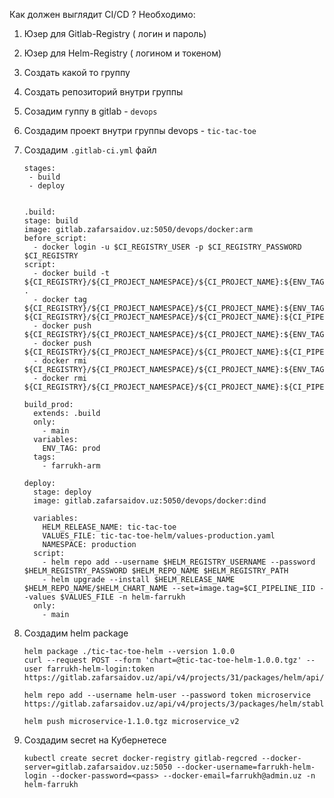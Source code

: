 Как должен выглядит CI/CD ?
Необходимо: 
1) Юзер для Gitlab-Registry ( логин и пароль) 
2) Юзер для Helm-Registry ( логином и токеном)
3) Создать какой то группу
4) Создать репозиторий внутри группы

1) Созадим гуппу в gitlab - ```devops```
2) Создадим проект внутри группы devops - ```tic-tac-toe```
3) Создадим ```.gitlab-ci.yml``` файл
   ```
   stages:
    - build
    - deploy


   .build:
   stage: build
   image: gitlab.zafarsaidov.uz:5050/devops/docker:arm
   before_script:
     - docker login -u $CI_REGISTRY_USER -p $CI_REGISTRY_PASSWORD $CI_REGISTRY
   script: 
     - docker build -t ${CI_REGISTRY}/${CI_PROJECT_NAMESPACE}/${CI_PROJECT_NAME}:${ENV_TAG} .
     - docker tag ${CI_REGISTRY}/${CI_PROJECT_NAMESPACE}/${CI_PROJECT_NAME}:${ENV_TAG} ${CI_REGISTRY}/${CI_PROJECT_NAMESPACE}/${CI_PROJECT_NAME}:${CI_PIPELINE_IID}
     - docker push ${CI_REGISTRY}/${CI_PROJECT_NAMESPACE}/${CI_PROJECT_NAME}:${ENV_TAG}
     - docker push ${CI_REGISTRY}/${CI_PROJECT_NAMESPACE}/${CI_PROJECT_NAME}:${CI_PIPELINE_IID}
     - docker rmi ${CI_REGISTRY}/${CI_PROJECT_NAMESPACE}/${CI_PROJECT_NAME}:${ENV_TAG}
     - docker rmi ${CI_REGISTRY}/${CI_PROJECT_NAMESPACE}/${CI_PROJECT_NAME}:${CI_PIPELINE_IID}

   build_prod:
     extends: .build
     only:
       - main
     variables:
       ENV_TAG: prod
     tags:
       - farrukh-arm

   deploy:
     stage: deploy
     image: gitlab.zafarsaidov.uz:5050/devops/docker:dind

     variables:
       HELM_RELEASE_NAME: tic-tac-toe
       VALUES_FILE: tic-tac-toe-helm/values-production.yaml
       NAMESPACE: production
     script:
       - helm repo add --username $HELM_REGISTRY_USERNAME --password $HELM_REGISTRY_PASSWORD $HELM_REPO_NAME $HELM_REGISTRY_PATH
       - helm upgrade --install $HELM_RELEASE_NAME $HELM_REPO_NAME/$HELM_CHART_NAME --set=image.tag=$CI_PIPELINE_IID --values $VALUES_FILE -n helm-farrukh
     only:
       - main
   ```


4) Cоздадим helm package
   ```
   helm package ./tic-tac-toe-helm --version 1.0.0
   curl --request POST --form 'chart=@tic-tac-toe-helm-1.0.0.tgz' --user farrukh-helm-login:token https://gitlab.zafarsaidov.uz/api/v4/projects/31/packages/helm/api/stable/charts

   helm repo add --username helm-user --password token microservice https://gitlab.zafarsaidov.uz/api/v4/projects/3/packages/helm/stable

   helm push microservice-1.1.0.tgz microservice_v2
   ```

5) Создадим secret на Кубернетесе
   ```
   kubectl create secret docker-registry gitlab-regcred --docker-server=gitlab.zafarsaidov.uz:5050 --docker-username=farrukh-helm-login --docker-password=<pass> --docker-email=farrukh@admin.uz -n helm-farrukh
   ```

